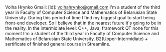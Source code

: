 Volha Hrynko
Gmail: [id]: volhahrynko@gmail.com
I'm a student of the third year in Faculty of Computer Science and Mathematics of Belarusian State University. During this period of time I find my biggest goal to start being front-end developer. So I believe that in the nearest future it's going to be in the reality.
In the intermidiate level: C++, Java, framework QT
none for this moment
I'm a student of the third year in Faculty of Computer Science and Mathematics of Belarusian State University.
B2(Upper-Intermidiate) + sertificate of finished general course in Streamline.
